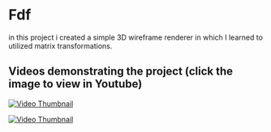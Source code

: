 # Fdf
in this project i created a simple 3D wireframe renderer in which I learned to utilized matrix transformations.

## Videos demonstrating the project (click the image to view in Youtube)
[![Video Thumbnail](https://i9.ytimg.com/vi_webp/bvHINUolZEk/mq2.webp?sqp=COj1maoG-oaymwEmCMACELQB8quKqQMa8AEB-AG0BoAC0AWKAgwIABABGH8gEyh_MA8=&rs=AOn4CLAJQs_xWMmVvsx2szv06zX0gKIJCw)](https://youtu.be/bvHINUolZEk)

[![Video Thumbnail](https://i9.ytimg.com/vi_webp/8dO36hddefU/mq3.webp?sqp=COj1maoG-oaymwEmCMACELQB8quKqQMa8AEB-AH-CYAC0AWKAgwIABABGF4gXiheMA8=&rs=AOn4CLBNIzKQK3tHKgyXVuoZIEiX_-TdfA)](https://youtu.be/8dO36hddefU)

